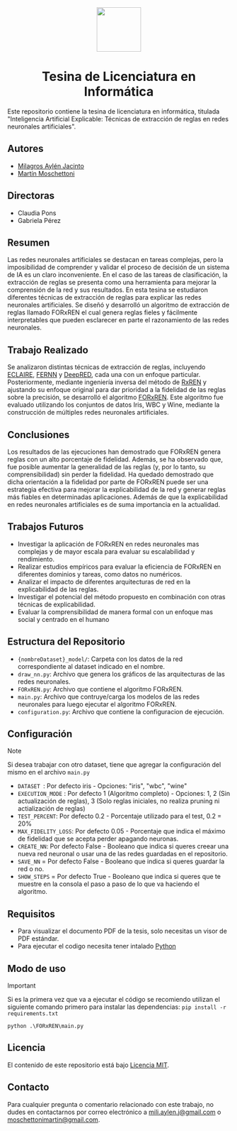 <div align="center">
 <img width="100" align="center" src="https://github.com/Lorylan/FORxREN/assets/63661809/1b6df4a3-9563-4f28-90d4-f2e9a20b749c"></img>
 <h1 >Tesina de Licenciatura en Informática </h1>
</div>

Este repositorio contiene la tesina de licenciatura en informática, titulada "Inteligencia Artificial Explicable: Técnicas de extracción de reglas en redes neuronales artificiales".

## Autores

- [Milagros Aylén Jacinto](https://github.com/Lorylan)
- [Martín Moschettoni](https://github.com/Nettaros)

## Directoras
- Claudia Pons
- Gabriela Pérez

## Resumen
Las redes neuronales artificiales se destacan en tareas complejas, pero la imposibilidad de comprender y validar el proceso de decisión de un sistema de IA es un claro inconveniente. En el caso de las tareas de clasificación, la extracción de reglas se presenta como una herramienta para mejorar la comprensión de la red y sus resultados.
En esta tesina se estudiaron diferentes técnicas de extracción de reglas para explicar las redes neuronales artificiales. Se diseñó y desarrolló un algoritmo de extracción de reglas llamado FORxREN el cual genera reglas fieles y fácilmente interpretables que pueden esclarecer en parte el razonamiento de las redes neuronales.

## Trabajo Realizado
Se analizaron distintas técnicas de extracción de reglas, incluyendo [ECLAIRE](https://arxiv.org/abs/2111.12628), [FERNN](https://link.springer.com/article/10.1023/A:1008307919726) y [DeepRED](https://link.springer.com/chapter/10.1007/978-3-319-46307-0_29), cada una con un enfoque particular. Posteriormente, mediante ingeniería inversa del método de [RxREN](https://link.springer.com/article/10.1007/s11063-011-9207-8) y ajustando su enfoque original para dar prioridad a la fidelidad de las reglas sobre la precisión, se desarrolló el algoritmo [FORxREN](https://publicaciones.sadio.org.ar/index.php/JAIIO/article/view/551). Este algoritmo fue evaluado utilizando los conjuntos de datos Iris, WBC y Wine, mediante la construcción de múltiples redes neuronales artificiales.

## Conclusiones 
Los resultados de las ejecuciones han demostrado que FORxREN genera reglas con un alto porcentaje de fidelidad. Además, se ha observado que, fue posible aumentar la generalidad de las reglas (y, por lo tanto, su comprensibilidad) sin perder la fidelidad. Ha quedado demostrado que dicha orientación a la fidelidad por parte de FORxREN puede ser una estrategia efectiva para mejorar la explicabilidad de la red y generar reglas más fiables en determinadas aplicaciones. Además de que la explicabilidad en redes neuronales artificiales es de suma importancia en la actualidad.

## Trabajos Futuros
- Investigar la aplicación de FORxREN en redes neuronales mas complejas y de mayor escala para evaluar su escalabilidad y rendimiento.
- Realizar estudios empíricos para evaluar la eficiencia de FORxREN en diferentes dominios y tareas, como datos no numéricos.
- Analizar el impacto de diferentes arquitecturas de red en la explicabilidad de las reglas.
- Investigar el potencial del método propuesto en combinación con otras técnicas de explicabilidad.
- Evaluar la comprensibilidad de manera formal con un enfoque mas social y centrado en el humano

## Estructura del Repositorio

- `{nombreDataset}_model/`: Carpeta con los datos de la red correspondiente al dataset indicado en el nombre.
- `draw_nn.py`: Archivo que genera los gráficos de las arquitecturas de las redes neuronales.
- `FORxREN.py`: Archivo que contiene el algoritmo FORxREN.
- `main.py`: Archivo que contruye/carga los modelos de las redes neuronales para luego ejecutar el algoritmo FORxREN. 
- `configuration.py`: Archivo que contiene la configuracion de ejecución.

## Configuración

> [!NOTE]
> Si desea trabajar con otro dataset, tiene que agregar la configuración del mismo en el archivo `main.py`
- `DATASET `: Por defecto iris - Opciones: "iris", "wbc", "wine"
- `EXECUTION_MODE` : Por defecto 1 (Algoritmo completo) - Opciones: 1, 2 (Sin actualización de reglas), 3 (Solo reglas iniciales, no realiza pruning ni actialización de reglas)
- `TEST_PERCENT`: Por defecto 0.2 - Porcentaje utilizado para el test, 0.2 = 20%
- `MAX_FIDELITY_LOSS`: Por defecto 0.05 - Porcentaje que indica el máximo de fidelidad que se acepta perder apagando neuronas. 
- `CREATE_NN`: Por defecto False - Booleano que indica si queres creear una nueva red neuronal o usar una de las redes guardadas en el repositorio.  
- `SAVE_NN` = Por defecto False - Booleano que indica si queres guardar la red o no. 
- `SHOW_STEPS` = Por defecto True - Booleano que indica si queres que te muestre en la consola el paso a paso de lo que va haciendo el algoritmo.

## Requisitos
- Para visualizar el documento PDF de la tesis, solo necesitas un visor de PDF estándar.
- Para ejecutar el codigo necesita tener intalado [Python](https://www.python.org/downloads/)

## Modo de uso
> [!IMPORTANT]
> Si es la primera vez que va a ejecutar el código se recomiendo utilizan el siguiente comando primero para instalar las dependencias: 
> ```pip install -r requirements.txt```

```
python .\FORxREN\main.py
```


## Licencia

El contenido de este repositorio está bajo [Licencia MIT](https://opensource.org/licenses/MIT).

## Contacto

Para cualquier pregunta o comentario relacionado con este trabajo, no dudes en contactarnos por correo electrónico a [mili.aylen.j@gmail.com](mili.aylen.j@gmail.com) o [moschettonimartin@gmail.com](moschettonimartin@gmail.com).
